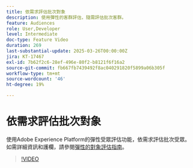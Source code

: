 ```yaml
---
title: 依需求評估批次對象
description: 使用彈性的客群評估，隨需評估批次客群。
feature: Audiences
role: User,Developer
level: Intermediate
doc-type: Feature Video
duration: 269
last-substantial-update: 2025-03-26T00:00:00Z
jira: KT-17467
exl-id: 7b62f2c6-28ef-496e-80f2-b8121f6f16a2
source-git-commit: fb667fb7439492f8ac040291820f5899a06b305f
workflow-type: tm+mt
source-wordcount: '46'
ht-degree: 19%

---
```


# 依需求評估批次對象

使用Adobe Experience Platform的彈性受眾評估功能，依需求評估批次受眾。 如需詳細資訊和護欄，請參閱[彈性的對象評估指南](https://experienceleague.adobe.com/zh-hant/docs/experience-platform/segmentation/methods/flexible-audience-evaluation)。

>[!VIDEO](https://video.tv.adobe.com/v/3453651/?learn=on&enablevpops&captions=chi_hant)
